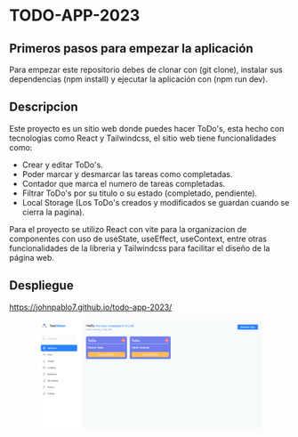 # TODO-APP-2023

## Primeros pasos para empezar la aplicación
Para empezar este repositorio debes de clonar con (git clone), instalar sus dependencias (npm install) y ejecutar la aplicación con (npm run dev).

## Descripcion

Este proyecto es un sitio web donde puedes hacer ToDo's, esta hecho con tecnologias como React y Tailwindcss, el sitio web tiene funcionalidades como:

- Crear y editar ToDo's.
- Poder marcar y desmarcar las tareas como completadas.
- Contador que marca el numero de tareas completadas.
- Filtrar ToDo's por su titulo o su estado (completado, pendiente).
- Local Storage (Los ToDo's creados y modificados se guardan cuando se cierra la pagina).

Para el proyecto se utilizo React con vite para la organizacion de componentes con uso de useState, useEffect, useContext, entre otras funcionalidades de la libreria y Tailwindcss para facilitar el diseño de la página web.

## Despliegue

https://johnpablo7.github.io/todo-app-2023/

<p align="center">
  <img alt="todo-app-2023" width="80%" src="https://raw.githubusercontent.com/johnpablo7/todo-app-2023/master/public/todo-app-2023.jpg">
</p>
